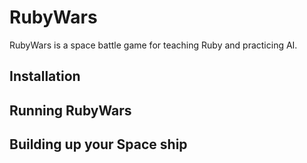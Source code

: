 RubyWars
========

RubyWars is a space battle game for teaching Ruby and practicing AI.

Installation
------------

Running RubyWars
----------------

Building up your Space ship
---------------------------
